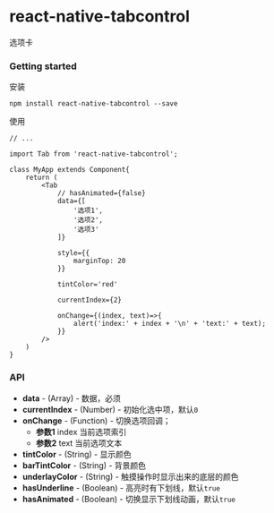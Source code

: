 # react-native-tabcontrol

选项卡

### Getting started

安装

	npm install react-native-tabcontrol --save

使用

	// ...
	
	import Tab from 'react-native-tabcontrol';
	
	class MyApp extends Component{
		return (
			<Tab
				// hasAnimated={false}
				data={[
					'选项1',
					'选项2',
					'选项3'
				]}

				style={{
					marginTop: 20
				}}

				tintColor='red'

				currentIndex={2}

				onChange={(index, text)=>{
				 	alert('index:' + index + '\n' + 'text:' + text);
				}}
			/>
		)
	}


### API

- **data** - (Array) - 数据，必须
- **currentIndex** - (Number) - 初始化选中项，默认`0`
- **onChange** - (Function) - 切换选项回调；
	- **参数1** index 当前选项索引
	- **参数2** text 当前选项文本
- **tintColor** - (String) - 显示颜色
- **barTintColor** - (String) - 背景颜色
- **underlayColor** - (String) - 触摸操作时显示出来的底层的颜色
- **hasUnderline** - (Boolean) - 高亮时有下划线，默认`true`
- **hasAnimated** - (Boolean) - 切换显示下划线动画，默认`true`
